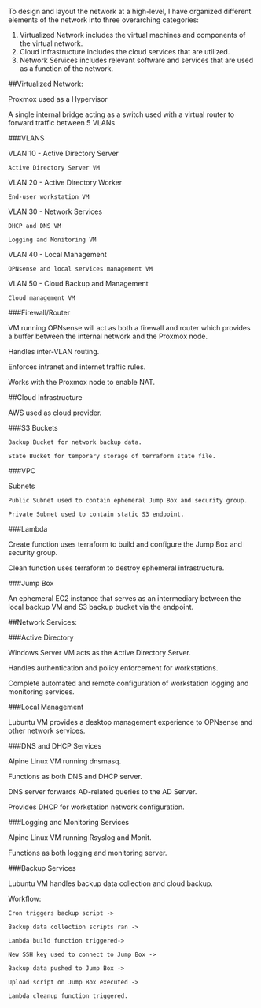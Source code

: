 To design and layout the network at a high-level, I have organized different elements of the network into three overarching categories:

1. Virtualized Network includes the virtual machines and components of the virtual network.
2. Cloud Infrastructure includes the cloud services that are utilized.
3. Network Services includes relevant software and services that are used as a function of the network.

##Virtualized Network:

Proxmox used as a Hypervisor

A single internal bridge acting as a switch used with a virtual router to forward traffic between 5 VLANs

###VLANS

VLAN 10 - Active Directory Server

	Active Directory Server VM

VLAN 20 - Active Directory Worker

	End-user workstation VM

VLAN 30 - Network Services

	DHCP and DNS VM

	Logging and Monitoring VM 

VLAN 40 - Local Management

	OPNsense and local services management VM

VLAN 50 - Cloud Backup and Management

	Cloud management VM

###Firewall/Router

VM running OPNsense will act as both a firewall and router which provides a buffer between the internal network and the Proxmox node.

Handles inter-VLAN routing.

Enforces intranet and internet traffic rules.

Works with the Proxmox node to enable NAT.


##Cloud Infrastructure

AWS used as cloud provider.

###S3 Buckets

	Backup Bucket for network backup data.

	State Bucket for temporary storage of terraform state file.

###VPC

Subnets

	Public Subnet used to contain ephemeral Jump Box and security group.

	Private Subnet used to contain static S3 endpoint.

###Lambda

Create function uses terraform to build and configure the Jump Box and security group.

Clean function uses terraform to destroy ephemeral infrastructure.

###Jump Box

An ephemeral EC2 instance that serves as an intermediary between the local backup VM and S3 backup bucket via the endpoint.



##Network Services:

###Active Directory

Windows Server VM acts as the Active Directory Server.

Handles authentication and policy enforcement for workstations.

Complete automated and remote configuration of workstation logging and monitoring services.

###Local Management

Lubuntu VM provides a desktop management experience to OPNsense and other network services.

###DNS and DHCP Services

Alpine Linux VM running dnsmasq.

Functions as both DNS and DHCP server.

DNS server forwards AD-related queries to the AD Server.

Provides DHCP for workstation network configuration.

###Logging and Monitoring Services 

Alpine Linux VM running Rsyslog and Monit.

Functions as both logging and monitoring server.

###Backup Services

Lubuntu VM handles backup data collection and cloud backup.

Workflow:

	Cron triggers backup script ->

	Backup data collection scripts ran ->

	Lambda build function triggered->

	New SSH key used to connect to Jump Box ->

	Backup data pushed to Jump Box ->

	Upload script on Jump Box executed ->

	Lambda cleanup function triggered.


